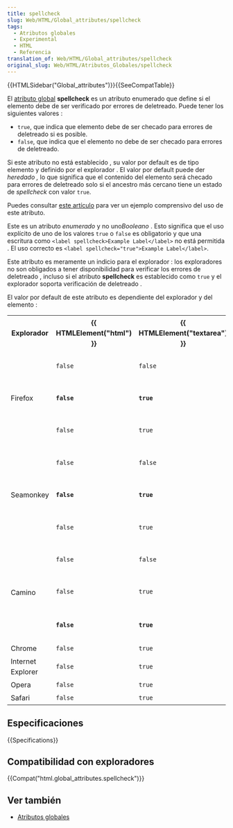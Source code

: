 ```yaml
---
title: spellcheck
slug: Web/HTML/Global_attributes/spellcheck
tags:
  - Atributos globales
  - Experimental
  - HTML
  - Referencia
translation_of: Web/HTML/Global_attributes/spellcheck
original_slug: Web/HTML/Atributos_Globales/spellcheck
---
```


{{HTMLSidebar("Global_attributes")}}{{SeeCompatTable}}

El [atributo global](/es/docs/Web/HTML/Atributos_Globales) **spellcheck** es un atributo enumerado que define si el elemento debe de ser verificado por errores de deletreado. Puede tener los siguientes valores :

- `true`, que indica que elemento debe de ser checado para errores de deletreado si es posible.
- `false`, que indica que el elemento no debe de ser checado para errores de deletreado.

Si este atributo no está establecido , su valor por default es de tipo elemento y definido por el explorador . El valor por default puede der _heredado ,_ lo que significa que el contenido del elemento será checado para errores de deletreado solo si el ancestro más cercano tiene un estado de _spellcheck_ con valor `true`.

Puedes consultar [este artículo](/es/docs/Control_de_la_corrección_ortográfica_en_formularios_HTML) para ver un ejemplo comprensivo del uso de este atributo.

Este es un atributo _enumerado_ y no uno*Booleano* . Esto significa que el uso explícito de uno de los valores `true` o `false` es obligatorio y que una escritura como `<label spellcheck>Example Label</label>` no está permitida . El uso correcto es `<label spellcheck="true">Example Label</label>`.

Este atributo es meramente un indicio para el explorador : los exploradores no son obligados a tener disponibilidad para verificar los errores de deletreado , incluso si el atributo **spellcheck** es establecido como `true` y el explorador soporta verificación de deletreado .

El valor por default de este atributo es dependiente del explorador y del elemento :

<table class="fullwidth-table" style="line-height: 1.5">
  <tbody>
    <tr>
      <th>Explorador</th>
      <th>{{ HTMLElement("html") }}</th>
      <th>{{ HTMLElement("textarea") }}</th>
      <th>{{ HTMLElement("input") }}</th>
      <th>others</th>
      <th>Comment</th>
    </tr>
    <tr>
      <td rowspan="3">Firefox</td>
      <td><code>false</code></td>
      <td><code>false</code></td>
      <td><code>false</code></td>
      <td><em>inherited</em></td>
      <td>When <code>layout.spellcheckDefault</code> is <code>0</code></td>
    </tr>
    <tr>
      <td>
        <strong><code>false</code></strong>
      </td>
      <td>
        <strong><code>true</code></strong>
      </td>
      <td>
        <strong><em>inherited</em></strong>
      </td>
      <td>
        <strong><em>inherited</em></strong>
      </td>
      <td>
        <strong
          >When <code>layout.spellcheckDefault</code> is <code>1</code> (default
          value)</strong
        >
      </td>
    </tr>
    <tr>
      <td><code>false</code></td>
      <td><code>true</code></td>
      <td><code>true</code></td>
      <td><em>inherited</em></td>
      <td>When <code>layout.spellcheckDefault</code> is <code>2</code></td>
    </tr>
    <tr>
      <td rowspan="3">Seamonkey</td>
      <td><code>false</code></td>
      <td><code>false</code></td>
      <td><code>false</code></td>
      <td><em>inherited</em></td>
      <td>
        When <code>layout.spellcheckDefault</code> is
        <code>0</code>
      </td>
    </tr>
    <tr>
      <td>
        <strong><code>false</code></strong>
      </td>
      <td>
        <strong><code>true</code></strong>
      </td>
      <td>
        <strong><em>inherited</em></strong>
      </td>
      <td>
        <strong><em>inherited</em></strong>
      </td>
      <td>
        <strong
          >When <code>layout.spellcheckDefault</code> is
          1 (default
          value)</strong
        >
      </td>
    </tr>
    <tr>
      <td><code>false</code></td>
      <td><code>true</code></td>
      <td><code>true</code></td>
      <td><em>inherited</em></td>
      <td>
        When <code>layout.spellcheckDefault</code> is
        <code>2</code>
      </td>
    </tr>
    <tr>
      <td rowspan="3">Camino</td>
      <td><code>false</code></td>
      <td><code>false</code></td>
      <td><code>false</code></td>
      <td><em>inherited</em></td>
      <td>
        When <code>layout.spellcheckDefault</code> is
        <code>0</code>
      </td>
    </tr>
    <tr>
      <td><code>false</code></td>
      <td><code>true</code></td>
      <td><em>inherited</em></td>
      <td><em>inherited</em></td>
      <td>
        When <code>layout.spellcheckDefault</code> is
        <code>1</code>
      </td>
    </tr>
    <tr>
      <td>
        <strong><code>false</code></strong>
      </td>
      <td>
        <strong><code>true</code></strong>
      </td>
      <td>
        <strong><code>true</code></strong>
      </td>
      <td>
        <strong><em>inherited</em></strong>
      </td>
      <td>
        <strong
          >When
          layout.spellcheckDefault</code>
          is <code>2</code> </span
          ><strong>(default value)</strong></strong
        >
      </td>
    </tr>
    <tr>
      <td>Chrome</td>
      <td><code>false</code></td>
      <td><code>true</code></td>
      <td>?</td>
      <td><em>inherited</em></td>
    </tr>
    <tr>
      <td>Internet Explorer</td>
      <td><code>false</code></td>
      <td><code>true</code></td>
      <td>?</td>
      <td><em>inherited</em></td>
    </tr>
    <tr>
      <td>Opera</td>
      <td><code>false</code></td>
      <td><code>true</code></td>
      <td>?</td>
      <td><em>inherited</em></td>
    </tr>
    <tr>
      <td>Safari</td>
      <td><code>false</code></td>
      <td><code>true</code></td>
      <td>?</td>
      <td><em>inherited</em></td>
    </tr>
  </tbody>
</table>

## Especificaciones

{{Specifications}}

## Compatibilidad con exploradores

{{Compat("html.global_attributes.spellcheck")}}

## Ver también

- [Atributos globales](/es/docs/Web/HTML/Atributos_Globales)
